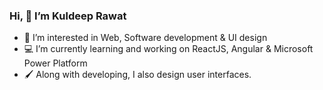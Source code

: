 ### Hi, 👋 I’m Kuldeep Rawat
- 👀 I’m interested in Web, Software development & UI design
- 💻 I’m currently learning and working on ReactJS, Angular & Microsoft Power Platform
- 🖌️ Along with developing, I also design user interfaces.

<!---
thekuldeeprawat/thekuldeeprawat is a ✨ special ✨ repository because its `README.md` (this file) appears on your GitHub profile.
You can click the Preview link to take a look at your changes.
--->
